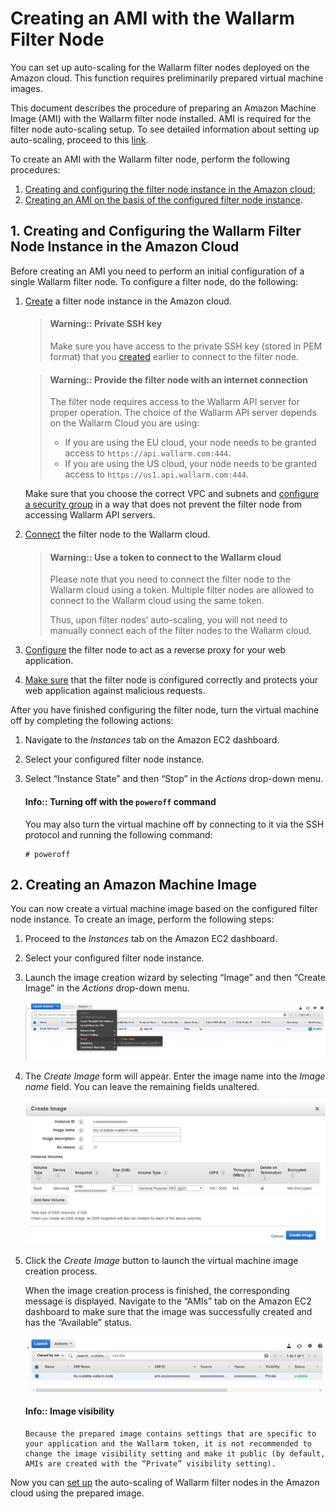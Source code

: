 [link-docs-aws-autoscaling]:        autoscaling-overview.md
[link-docs-aws-node-setup]:         ../../installation-ami-en.md
[link-ssh-keys-guide]:              ../../installation-ami-en.md#2-create-a-pair-of-ssh-keys
[link-security-group-guide]:        ../../installation-ami-en.md#3-create-a-security-group
[link-cloud-connect-guide]:         ../../installation-ami-en.md#6-connect-the-filter-node-to-the-wallarm-cloud
[link-docs-reverse-proxy-setup]:    ../../../quickstart-en/qs-setup-proxy-en.md
[link-docs-check-operation]:        ../../installation-check-operation-en.md

[img-launch-ami-wizard]:        ../../../../images/installation-ami/auto-scaling/common/create-image/launch-ami-wizard.png 
[img-config-ami-wizard]:        ../../../../images/installation-ami/auto-scaling/common/create-image/config-ami-wizard.png  
[img-explore-created-ami]:      ../../../../images/installation-ami/auto-scaling/common/create-image/explore-ami.png

[anchor-node]:  #1--creating-and-configuring-the-wallarm-filter-node-instance-in-the-amazon-cloud
[anchor-ami]:   #2--creating-an-amazon-machine-image

#   Creating an AMI with the Wallarm Filter Node

You can set up auto-scaling for the Wallarm filter nodes deployed on the Amazon cloud. This function requires preliminarily prepared virtual machine images.

This document describes the procedure of preparing an Amazon Machine Image (AMI) with the Wallarm filter node installed. AMI is required for the filter node auto-scaling setup. To see detailed information about setting up auto-scaling, proceed to this [link][link-docs-aws-autoscaling].

To create an AMI with the Wallarm filter node, perform the following procedures:
1.  [Creating and configuring the filter node instance in the Amazon cloud][anchor-node];
2.  [Creating an AMI on the basis of the configured filter node instance][anchor-ami].


##  1.  Creating and Configuring the Wallarm Filter Node Instance in the Amazon Cloud

Before creating an AMI you need to perform an initial configuration of a single Wallarm filter node. To configure a filter node, do the following:
1.  [Create][link-docs-aws-node-setup] a filter node instance in the Amazon cloud.
    
    >   #### Warning:: Private SSH key
    >   Make sure you have access to the private SSH key (stored in PEM format) that you [created][link-ssh-keys-guide] earlier to connect to the filter node.
    
    <!-- -->
    
    >   #### Warning:: Provide the filter node with an internet connection
    >   The filter node requires access to the Wallarm API server for proper operation. The choice of the Wallarm API server depends on the Wallarm Cloud you are using:
    >   *   If you are using the EU cloud, your node needs to be granted access to `https://api.wallarm.com:444`.
    >   *   If you are using the US cloud, your node needs to be granted access to `https://us1.api.wallarm.com:444`.
        
    Make sure that you choose the correct VPC and subnets and [configure a security group][link-security-group-guide] in a way that does not prevent the filter node from accessing Wallarm API servers.

2.  [Connect][link-cloud-connect-guide] the filter node to the Wallarm cloud.

    >   #### Warning:: Use a token to connect to the Wallarm cloud
    >   Please note that you need to connect the filter node to the Wallarm cloud using a token. Multiple filter nodes are allowed to connect to the Wallarm cloud using the same token. 
    >   
    >   Thus, upon filter nodes’ auto-scaling, you will not need to manually connect each of the filter nodes to the Wallarm cloud.

3.  [Configure][link-docs-reverse-proxy-setup] the filter node to act as a reverse proxy for your web application.

4.  [Make sure][link-docs-check-operation] that the filter node is configured correctly and protects your web application against malicious requests.

After you have finished configuring the filter node, turn the virtual machine off by completing the following actions:
1.  Navigate to the *Instances* tab on the Amazon EC2 dashboard.
2.  Select your configured filter node instance.
3.  Select “Instance State” and then “Stop” in the *Actions* drop-down menu.

      #### Info:: Turning off with the `poweroff` command
      You may also turn the virtual machine off by connecting to it via the SSH protocol and running the following command:
    	
      ```term
      # poweroff
      ```

##  2.  Creating an Amazon Machine Image

You can now create a virtual machine image based on the configured filter node instance. To create an image, perform the following steps:
1.  Proceed to the *Instances* tab on the Amazon EC2 dashboard.
2.  Select your configured filter node instance.
3.  Launch the image creation wizard by selecting “Image” and then “Create Image” in the *Actions* drop-down menu.

    ![Launching the AMI creation wizard][img-launch-ami-wizard]
    
4.  The *Create Image* form will appear. Enter the image name into the *Image name* field. You can leave the remaining fields unaltered.

    ![Configuring parameters in the AMI creation wizard][img-config-ami-wizard]
    
5.  Click the *Create Image* button to launch the virtual machine image creation process.
    
    When the image creation process is finished, the corresponding message is displayed. Navigate to the “AMIs” tab on the Amazon EC2 dashboard to make sure that the image was successfully created and has the “Available” status.
    
    ![Exploring the created AMI][img-explore-created-ami]

      #### Info:: Image visibility
        Because the prepared image contains settings that are specific to your application and the Wallarm token, it is not recommended to change the image visibility setting and make it public (by default, AMIs are created with the “Private” visibility setting).

Now you can [set up][link-docs-aws-autoscaling] the auto-scaling of Wallarm filter nodes in the Amazon cloud using the prepared image.